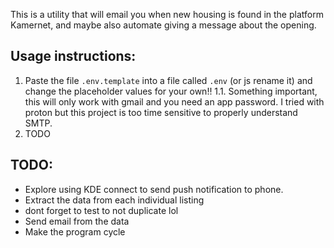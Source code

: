 This is a utility that will email you when new housing is found in the platform Kamernet, and maybe also automate giving a message about the opening. 

## Usage instructions: 
1. Paste the file `.env.template` into a file called `.env` (or js rename it) and change the placeholder values for your own!!
1.1. Something important, this will only work with gmail and you need an app password. I tried with proton but this project is too time sensitive to properly understand SMTP. 
2. TODO

## TODO: 
- Explore using KDE connect to send push notification to phone. 
- Extract the data from each individual listing
- dont forget to test to not duplicate lol
- Send email from the data
- Make the program cycle
